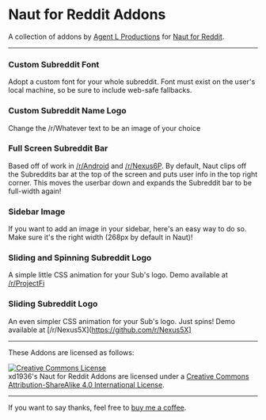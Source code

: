 # Naut for Reddit Addons

A collection of addons by [Agent L Productions](http://agentl.productions) for [Naut for Reddit](https://github.com/Axel--/Naut-for-reddit).

- - -

### Custom Subreddit Font

Adopt a custom font for your whole subreddit. Font must exist on the user's local machine, so be sure to include web-safe fallbacks.

### Custom Subreddit Name Logo

Change the /r/Whatever text to be an image of your choice

### Full Screen Subreddit Bar

Based off of work in [/r/Android](https://reddit.com/r/Android) and [/r/Nexus6P](https://reddit.com/r/Nexus6P). By default, Naut clips off the Subreddits bar at the top of the screen and puts user info in the top right corner. This moves the userbar down and expands the Subreddit bar to be full-width again!

### Sidebar Image

If you want to add an  image in your sidebar, here's an easy way to do so. Make sure it's the right width (268px by default in Naut)!

### Sliding and Spinning Subreddit Logo

A simple little CSS animation for your Sub's logo. Demo available at [/r/ProjectFi](https://github.com/r/ProjectFi)

### Sliding Subreddit Logo

An even simpler CSS animation for your Sub's logo. Just spins! Demo available at [/r/Nexus5X](https://github.com/r/Nexus5X]

- - -

These Addons are licensed as follows:  

[![Creative Commons License](https://i.creativecommons.org/l/by-sa/4.0/88x31.png)](http://creativecommons.org/licenses/by-sa/4.0/)  
<span xmlns:dct="http://purl.org/dc/terms/" property="dct:title">xd1936's Naut for Reddit Addons</span> are licensed under a [Creative Commons Attribution-ShareAlike 4.0 International License](http://creativecommons.org/licenses/by-sa/4.0/).

- - -

If you want to say thanks, feel free to [buy me a coffee](https://www.paypal.com/cgi-bin/webscr?cmd=_s-xclick&hosted_button_id=D9SUF7D2LG7NQ).
